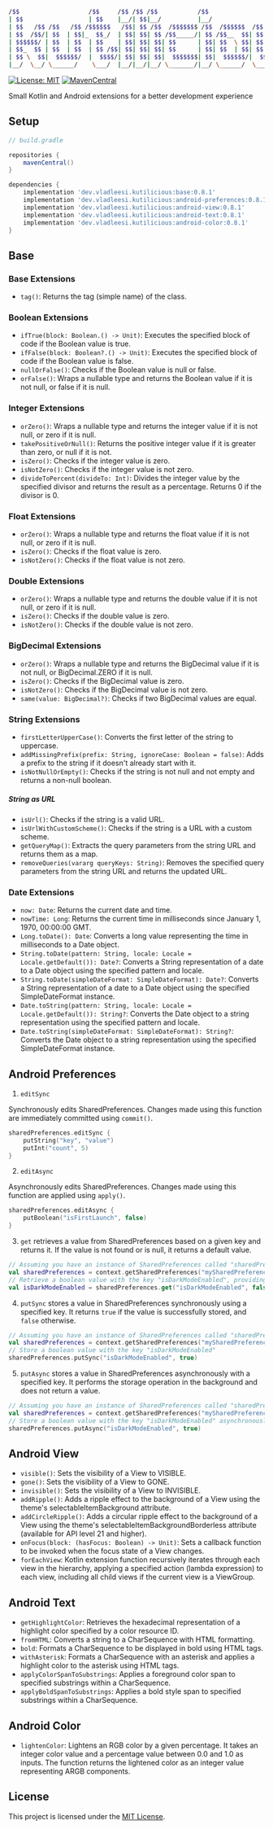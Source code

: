 ``` bash
/$$                   /$$     /$$ /$$ /$$           /$$                              
| $$                  | $$    |__/| $$|__/          |__/                              
| $$   /$$ /$$   /$$ /$$$$$$   /$$| $$ /$$  /$$$$$$$ /$$  /$$$$$$  /$$   /$$  /$$$$$$$
| $$  /$$/| $$  | $$|_  $$_/  | $$| $$| $$ /$$_____/| $$ /$$__  $$| $$  | $$ /$$_____/
| $$$$$$/ | $$  | $$  | $$    | $$| $$| $$| $$      | $$| $$  \ $$| $$  | $$|  $$$$$$ 
| $$_  $$ | $$  | $$  | $$ /$$| $$| $$| $$| $$      | $$| $$  | $$| $$  | $$ \____  $$
| $$ \  $$|  $$$$$$/  |  $$$$/| $$| $$| $$|  $$$$$$$| $$|  $$$$$$/|  $$$$$$/ /$$$$$$$/
|__/  \__/ \______/    \___/  |__/|__/|__/ \_______/|__/ \______/  \______/ |_______/
```

[![License: MIT](https://img.shields.io/badge/License-MIT-brightgreen.svg?style=flat-square)](LICENSE) [![MavenCentral](https://img.shields.io/maven-central/v/dev.vladleesi.kutilicious/base?versionPrefix=0.8.1&color=blue&style=flat-square)](https://central.sonatype.com/namespace/dev.vladleesi.kutilicious)

Small Kotlin and Android extensions for a better development experience

## Setup

``` groovy
// build.gradle

repositories {
    mavenCentral()
}

dependencies {
    implementation 'dev.vladleesi.kutilicious:base:0.8.1'
    implementation 'dev.vladleesi.kutilicious:android-preferences:0.8.1'
    implementation 'dev.vladleesi.kutilicious:android-view:0.8.1'
    implementation 'dev.vladleesi.kutilicious:android-text:0.8.1'
    implementation 'dev.vladleesi.kutilicious:android-color:0.8.1'
}
```

## Base

### Base Extensions
- `tag()`: Returns the tag (simple name) of the class.
### Boolean Extensions
- `ifTrue(block: Boolean.() -> Unit)`: Executes the specified block of code if the Boolean value is true.
- `ifFalse(block: Boolean?.() -> Unit)`: Executes the specified block of code if the Boolean value is false.
- `nullOrFalse()`: Checks if the Boolean value is null or false.
- `orFalse()`: Wraps a nullable type and returns the Boolean value if it is not null, or false if it is null.
### Integer Extensions
- `orZero()`: Wraps a nullable type and returns the integer value if it is not null, or zero if it is null.
- `takePositiveOrNull()`: Returns the positive integer value if it is greater than zero, or null if it is not.
- `isZero()`: Checks if the integer value is zero.
- `isNotZero()`: Checks if the integer value is not zero.
- `divideToPercent(divideTo: Int)`: Divides the integer value by the specified divisor and returns the result as a percentage. Returns 0 if the divisor is 0.
### Float Extensions
- `orZero()`: Wraps a nullable type and returns the float value if it is not null, or zero if it is null.
- `isZero()`: Checks if the float value is zero.
- `isNotZero()`: Checks if the float value is not zero.
### Double Extensions
- `orZero()`: Wraps a nullable type and returns the double value if it is not null, or zero if it is null.
- `isZero()`: Checks if the double value is zero.
- `isNotZero()`: Checks if the double value is not zero.
### BigDecimal Extensions
- `orZero()`: Wraps a nullable type and returns the BigDecimal value if it is not null, or BigDecimal.ZERO if it is null.
- `isZero()`: Checks if the BigDecimal value is zero.
- `isNotZero()`: Checks if the BigDecimal value is not zero.
- `same(value: BigDecimal?)`: Checks if two BigDecimal values are equal.
### String Extensions
- `firstLetterUpperCase()`: Converts the first letter of the string to uppercase.
- `addMissingPrefix(prefix: String, ignoreCase: Boolean = false)`: Adds a prefix to the string if it doesn't already start with it.
- `isNotNullOrEmpty()`: Checks if the string is not null and not empty and returns a non-null boolean.
##### String as URL
- `isUrl()`: Checks if the string is a valid URL.
- `isUrlWithCustomScheme()`: Checks if the string is a URL with a custom scheme.
- `getQueryMap()`: Extracts the query parameters from the string URL and returns them as a map.
- `removeQueries(vararg queryKeys: String)`: Removes the specified query parameters from the string URL and returns the updated URL.
### Date Extensions
- `now: Date`: Returns the current date and time.
- `nowTime: Long`: Returns the current time in milliseconds since January 1, 1970, 00:00:00 GMT.
- `Long.toDate(): Date`: Converts a long value representing the time in milliseconds to a Date object.
- `String.toDate(pattern: String, locale: Locale = Locale.getDefault()): Date?`: Converts a String representation of a date to a Date object using the specified pattern and locale.
- `String.toDate(simpleDateFormat: SimpleDateFormat): Date?`: Converts a String representation of a date to a Date object using the specified SimpleDateFormat instance.
- `Date.toString(pattern: String, locale: Locale = Locale.getDefault()): String?`: Converts the Date object to a string representation using the specified pattern and locale.
- `Date.toString(simpleDateFormat: SimpleDateFormat): String?`: Converts the Date object to a string representation using the specified SimpleDateFormat instance.

## Android Preferences

1. `editSync`

Synchronously edits SharedPreferences. Changes made using this function are immediately committed using `commit()`.

```kotlin
sharedPreferences.editSync {
    putString("key", "value")
    putInt("count", 5)
}
```

2. `editAsync`

Asynchronously edits SharedPreferences. Changes made using this function are applied using `apply()`.

```kotlin
sharedPreferences.editAsync {
    putBoolean("isFirstLaunch", false)
}
```

3. `get` retrieves a value from SharedPreferences based on a given key and returns it. If the value is not found or is null, it returns a default value.
```kotlin
// Assuming you have an instance of SharedPreferences called "sharedPrefs"
val sharedPreferences = context.getSharedPreferences("mySharedPreferences", Context.MODE_PRIVATE)
// Retrieve a boolean value with the key "isDarkModeEnabled", providing a default value of false
val isDarkModeEnabled = sharedPreferences.get("isDarkModeEnabled", false)
```

4. `putSync` stores a value in SharedPreferences synchronously using a specified key. It returns `true` if the value is successfully stored, and `false` otherwise.
```kotlin
// Assuming you have an instance of SharedPreferences called "sharedPrefs"
val sharedPreferences = context.getSharedPreferences("mySharedPreferences", Context.MODE_PRIVATE)
// Store a boolean value with the key "isDarkModeEnabled"
sharedPreferences.putSync("isDarkModeEnabled", true)
```

5. `putAsync` stores a value in SharedPreferences asynchronously with a specified key. It performs the storage operation in the background and does not return a value.
```kotlin
// Assuming you have an instance of SharedPreferences called "sharedPrefs"
val sharedPreferences = context.getSharedPreferences("mySharedPreferences", Context.MODE_PRIVATE)
// Store a boolean value with the key "isDarkModeEnabled" asynchronously
sharedPreferences.putAsync("isDarkModeEnabled", true)
```

## Android View

- `visible()`: Sets the visibility of a View to VISIBLE.
- `gone()`: Sets the visibility of a View to GONE.
- `invisible()`: Sets the visibility of a View to INVISIBLE.
- `addRipple()`: Adds a ripple effect to the background of a View using the theme's selectableItemBackground attribute.
- `addCircleRipple()`: Adds a circular ripple effect to the background of a View using the theme's selectableItemBackgroundBorderless attribute (available for API level 21 and higher).
- `onFocus(block: (hasFocus: Boolean) -> Unit)`: Sets a callback function to be invoked when the focus state of a View changes.
- `forEachView`: Kotlin extension function recursively iterates through each view in the hierarchy, applying a specified action (lambda expression) to each view, including all child views if the current view is a ViewGroup.

## Android Text

- `getHighlightColor`: Retrieves the hexadecimal representation of a highlight color specified by a color resource ID.
- `fromHTML`: Converts a string to a CharSequence with HTML formatting.
- `bold`: Formats a CharSequence to be displayed in bold using HTML tags.
- `withAsterisk`: Formats a CharSequence with an asterisk and applies a highlight color to the asterisk using HTML tags.
- `applyColorSpanToSubstrings`: Applies a foreground color span to specified substrings within a CharSequence.
- `applyBoldSpanToSubstrings`: Applies a bold style span to specified substrings within a CharSequence.

## Android Color
- `lightenColor`: Lightens an RGB color by a given percentage. It takes an integer color value and a percentage value between 0.0 and 1.0 as inputs. The function returns the lightened color as an integer value representing ARGB components.

## License

This project is licensed under the [MIT License](LICENSE).
